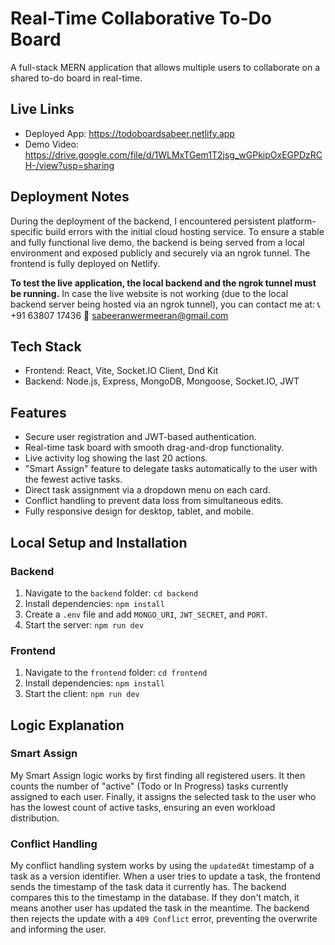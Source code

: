 # Real-Time Collaborative To-Do Board

A full-stack MERN application that allows multiple users to collaborate on a shared to-do board in real-time.

## Live Links

-   Deployed App: https://todoboardsabeer.netlify.app
-   Demo Video: https://drive.google.com/file/d/1WLMxTGem1T2jsg_wGPkipOxEGPDzRCH-/view?usp=sharing
  
## Deployment Notes

During the deployment of the backend, I encountered persistent platform-specific build errors with the initial cloud hosting service. To ensure a stable and fully functional live demo, the backend is being served from a local environment and exposed publicly and securely via an ngrok tunnel. The frontend is fully deployed on Netlify.

**To test the live application, the local backend and the ngrok tunnel must be running.**
In case the live website is not working (due to the local backend server being hosted via an ngrok tunnel),
you can contact me at:
📞 +91 63807 17436
📧 sabeeranwermeeran@gmail.com

## Tech Stack

-   Frontend: React, Vite, Socket.IO Client, Dnd Kit
-   Backend: Node.js, Express, MongoDB, Mongoose, Socket.IO, JWT

## Features

-   Secure user registration and JWT-based authentication.
-   Real-time task board with smooth drag-and-drop functionality.
-   Live activity log showing the last 20 actions.
-   "Smart Assign" feature to delegate tasks automatically to the user with the fewest active tasks.
-   Direct task assignment via a dropdown menu on each card.
-   Conflict handling to prevent data loss from simultaneous edits.
-   Fully responsive design for desktop, tablet, and mobile.

## Local Setup and Installation

### Backend

1.  Navigate to the `backend` folder: `cd backend`
2.  Install dependencies: `npm install`
3.  Create a `.env` file and add `MONGO_URI`, `JWT_SECRET`, and `PORT`.
4.  Start the server: `npm run dev`

### Frontend

1.  Navigate to the `frontend` folder: `cd frontend`
2.  Install dependencies: `npm install`
3.  Start the client: `npm run dev`

## Logic Explanation

### Smart Assign

My Smart Assign logic works by first finding all registered users. It then counts the number of "active" (Todo or In Progress) tasks currently assigned to each user. Finally, it assigns the selected task to the user who has the lowest count of active tasks, ensuring an even workload distribution.

### Conflict Handling

My conflict handling system works by using the `updatedAt` timestamp of a task as a version identifier. When a user tries to update a task, the frontend sends the timestamp of the task data it currently has. The backend compares this to the timestamp in the database. If they don't match, it means another user has updated the task in the meantime. The backend then rejects the update with a `409 Conflict` error, preventing the overwrite and informing the user.
